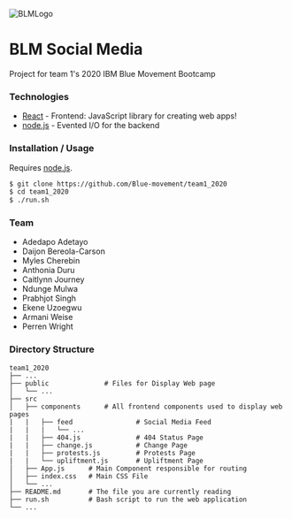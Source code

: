 ![BLMLogo](https://i.imgur.com/0W05r6c.png)

# BLM Social Media
Project for team 1's 2020 IBM Blue Movement Bootcamp


### Technologies
* [React](https://reactjs.org/) - Frontend: JavaScript library for creating web apps!
* [node.js](http://nodejs.org) - Evented I/O for the backend


### Installation / Usage
Requires [node.js](https://nodejs.org/).
```sh
$ git clone https://github.com/Blue-movement/team1_2020
$ cd team1_2020
$ ./run.sh
```

### Team
* Adedapo Adetayo
* Daijon Bereola-Carson
* Myles Cherebin
* Anthonia Duru
* Caitlynn Journey
* Ndunge Mulwa
* Prabhjot Singh
* Ekene Uzoegwu
* Armani Weise
* Perren Wright


### Directory Structure
    team1_2020
    ├── ...
    ├── public              # Files for Display Web page
    │   └── ...
    ├── src
    │   ├── components      # All frontend components used to display web pages 
    |   |   ├── feed                # Social Media Feed
    |   |   |   └── ...
    |   |   ├── 404.js              # 404 Status Page
    |   |   ├── change.js           # Change Page
    |   |   ├── protests.js         # Protests Page
    |   |   └── upliftment.js       # Upliftment Page
    │   ├── App.js      # Main Component responsible for routing
    │   ├── index.css   # Main CSS File
    │   └── ...
    ├── README.md       # The file you are currently reading
    ├── run.sh          # Bash script to run the web application
    └── ...
